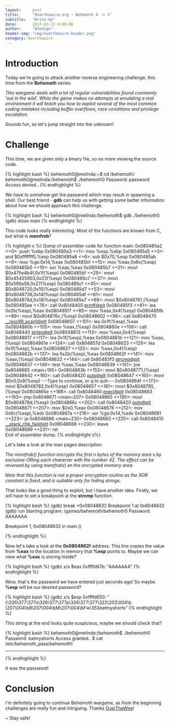 ```yaml
---
layout:     post
title:      "Overthewire.org - Behemoth 0 -> 1"
subtitle:   "Write-Up"
date:       2017-03-12 0:00:00
author:     "W3ndige"
header-img: "img/overthewire-header.png"
category: Overthewire
---
```

<h1>Introduction</h1>

<p>Today we're going to attack another reverse engineering challenge, this time from the <b>Behemoth</b> series. </p>

<p><i>This wargame deals with a lot of regular vulnerabilities found commonly 'out
in the wild'. While the game makes no attempts at emulating a real environment
it will teach you how to exploit several of the most common coding mistakes
including buffer overflows, race conditions and privilege escalation.</i></p>

<p>Sounds fun, so let's jump straight into the unknown! </p>

<h1>Challenge</h1>

<p>This time, we are given only a binary file, so no more viewing the source code. </p>

{% highlight bash %}
behemoth0@melinda:~$ cd /behemoth/
behemoth0@melinda:/behemoth$ ./behemoth0
Password: password
Access denied..
{% endhighlight %}

<p>We have to somehow get the password which may result in spawning a shell. Our best friend - <b>gdb</b> can help us with getting some better information about how we should approach this challenge.  </p>

{% highlight bash %}
behemoth0@melinda:/behemoth$ gdb ./behemoth0
(gdb) disas main
{% endhighlight %}

<p>This code looks really interesting. Most of the functions are known from C, but what is <b>memfrob</b>? </p>

{% highlight c %}
Dump of assembler code for function main:
   0x080485a2 <+0>:	push   %ebp
   0x080485a3 <+1>:	mov    %esp,%ebp
   0x080485a5 <+3>:	and    $0xfffffff0,%esp
   0x080485a8 <+6>:	sub    $0x70,%esp
   0x080485ab <+9>:	mov    %gs:0x14,%eax
   0x080485b1 <+15>:	mov    %eax,0x6c(%esp)
   0x080485b5 <+19>:	xor    %eax,%eax
   0x080485b7 <+21>:	movl   $0x475e4b4f,0x1f(%esp)
   0x080485bf <+29>:	movl   $0x45425953,0x23(%esp)
   0x080485c7 <+37>:	movl   $0x595e58,0x27(%esp)
   0x080485cf <+45>:	movl   $0x8048720,0x10(%esp)
   0x080485d7 <+53>:	movl   $0x8048738,0x14(%esp)
   0x080485df <+61>:	movl   $0x804874d,0x18(%esp)
   0x080485e7 <+69>:	movl   $0x8048761,(%esp)
   0x080485ee <+76>:	call   0x8048400 <printf@plt>
   0x080485f3 <+81>:	lea    0x2b(%esp),%eax
   0x080485f7 <+85>:	mov    %eax,0x4(%esp)
   0x080485fb <+89>:	movl   $0x804876c,(%esp)
   0x08048602 <+96>:	call   0x8048470 <__isoc99_scanf@plt>
   0x08048607 <+101>:	lea    0x1f(%esp),%eax
   0x0804860b <+105>:	mov    %eax,(%esp)
   0x0804860e <+108>:	call   0x8048440 <strlen@plt>
   0x08048613 <+113>:	mov    %eax,0x4(%esp)
   0x08048617 <+117>:	lea    0x1f(%esp),%eax
   0x0804861b <+121>:	mov    %eax,(%esp)
   0x0804861e <+124>:	call   0x804857d <memfrob>
   0x08048623 <+129>:	lea    0x1f(%esp),%eax
   0x08048627 <+133>:	mov    %eax,0x4(%esp)
   0x0804862b <+137>:	lea    0x2b(%esp),%eax
   0x0804862f <+141>:	mov    %eax,(%esp)
   0x08048632 <+144>:	call   0x80483f0 <strcmp@plt>
   0x08048637 <+149>:	test   %eax,%eax
   0x08048639 <+151>:	jne    0x8048665 <main+195>
   0x0804863b <+153>:	movl   $0x8048771,(%esp)
   0x08048642 <+160>:	call   0x8048420 <puts@plt>
   0x08048647 <+165>:	movl   $0x0,0x8(%esp)
---Type <return> to continue, or q <return> to quit---
   0x0804864f <+173>:	movl   $0x8048782,0x4(%esp)
   0x08048657 <+181>:	movl   $0x8048785,(%esp)
   0x0804865e <+188>:	call   0x8048460 <execl@plt>
   0x08048663 <+193>:	jmp    0x8048671 <main+207>
   0x08048665 <+195>:	movl   $0x804878d,(%esp)
   0x0804866c <+202>:	call   0x8048420 <puts@plt>
   0x08048671 <+207>:	mov    $0x0,%eax
   0x08048676 <+212>:	mov    0x6c(%esp),%edx
   0x0804867a <+216>:	xor    %gs:0x14,%edx
   0x08048681 <+223>:	je     0x8048688 <main+230>
   0x08048683 <+225>:	call   0x8048410 <__stack_chk_fail@plt>
   0x08048688 <+230>:	leave  
   0x08048689 <+231>:	ret    
End of assembler dump.
{% endhighlight s%}

<p>Let's take a look at the man pages description. </p>

<p><i>The  memfrob() function encrypts the first n bytes of the memory area s
by exclusive-ORing each character with the number 42.  The  effect  can
be reversed by using memfrob() on the encrypted memory area.</i></p>

<p><i>Note  that  this function is not a proper encryption routine as the XOR
constant is fixed, and is suitable only for hiding strings.</i></p>

<p>That looks like a good thing to exploit, but I have another idea. Firstly, we will have to set a breakpoint at the <b>strcmp</b> function. </p>

{% highlight bash %}
(gdb) break *0x08048632
Breakpoint 1 at 0x8048632
(gdb) run
Starting program: /games/behemoth/behemoth0
Password: AAAAAAA

Breakpoint 1, 0x08048632 in main ()

{% endhighlight %}

<p>Now let's take a look at the <b>0x0804862f</b> address. This line copies the value from <b>%eax</b> to the location in memory that <b>%esp</b> points to. Maybe we can view what <b>%eax</b> is storing inside? </p>

{% highlight bash %}
(gdb) x/s $eax
0xffffd67b:	"AAAAAAA"
{% endhighlight %}

<p>Wow, that's the password we have entered just seconds ago! So maybe <b>%esp</b> will be our desired password? </p>

{% highlight bash %}
(gdb) x/s $esp
0xffffd650:	"{\326\377\377o\326\377\377p\326\377\377\322\202\004\b \207\004\b8\207\004\bM\207\004\bFw\353eatmyshorts"
{% endhighlight %}

<p>This string at the end looks quite suspicious, maybe we should check that? </p>


{% highlight bash %}
behemoth0@melinda:/behemoth$ ./behemoth0
Password: eatmyshorts
Access granted..
$ cat /etc/behemoth_pass/behemoth1
**********
{% endhighlight %}

<p>It was the password! </p>

<h1>Conclusion</h1>
<p>I'm definitely going to continue Behemoth wargame, as from the beginning challenges are really fun and intriguing. Thanks <a href="http://overthewire.org/wargames/">OverTheWire</a>!</p>

<p>~ Stay safe! </p>
